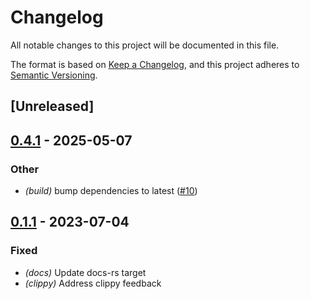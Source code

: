 # Changelog
All notable changes to this project will be documented in this file.

The format is based on [Keep a Changelog](https://keepachangelog.com/en/1.0.0/),
and this project adheres to [Semantic Versioning](https://semver.org/spec/v2.0.0.html).

## [Unreleased]

## [0.4.1](https://github.com/bengreenier/win_event_hook/compare/win_event_hook-v0.4.0...win_event_hook-v0.4.1) - 2025-05-07

### Other

- *(build)* bump dependencies to latest ([#10](https://github.com/bengreenier/win_event_hook/pull/10))

## [0.1.1](https://github.com/bengreenier/win_event_hook/compare/win_event_hook-v0.1.0...win_event_hook-v0.1.1) - 2023-07-04

### Fixed
- *(docs)* Update docs-rs target
- *(clippy)* Address clippy feedback
